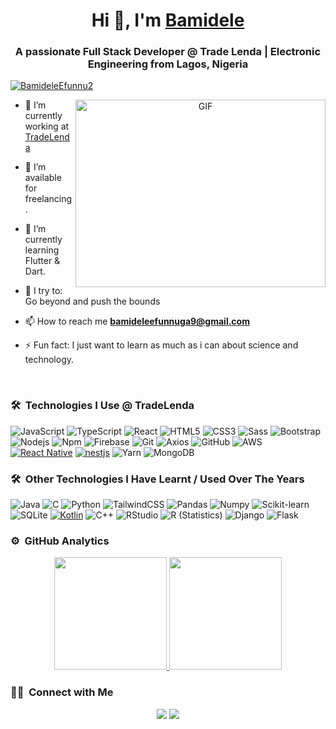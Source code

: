 <h1 align="center">Hi 👋, I'm <a href="https://linkedin.com/in/befunnuga/" target="blank">
Bamidele</a></h1>
<h3 align="center">A passionate Full Stack Developer @ Trade Lenda | Electronic Engineering from Lagos, Nigeria</h3>

<p align="left"> <a href="https://twitter.com/BamideleEfunnu2" target="blank"><img src="https://img.shields.io/twitter/follow/BamideleEfunnu2?logo=twitter&style=for-the-badge" alt="BamideleEfunnu2" /></a> </p>

<a target="_blank" align="center">
  <img align="right" top="500" height="300" width="400" alt="GIF" src="https://media.giphy.com/media/SWoSkN6DxTszqIKEqv/giphy.gif">
</a>

- 🔭 I’m currently working at <a href="https://tradelenda.com" target="blank">TradeLenda</a>

- 🤝 I’m available for freelancing.

- 🌱 I’m currently learning Flutter & Dart.
  
- 🧗 I try to: Go beyond and push the bounds
  
- 📫 How to reach me **bamideleefunnuga9@gmail.com**
  
- ⚡ Fun fact: I just want to learn as much as i can about science and technology.

<br/>

### 🛠 &nbsp;Technologies I Use @ TradeLenda
![JavaScript](https://img.shields.io/badge/-JavaScript-%23F7DF1C?style=for-the-badge&logo=javascript&logoColor=000000&labelColor=%23F7DF1C&color=%23FFCE5A)
![TypeScript](https://img.shields.io/badge/-TypeScript-000000?style=for-the-badge&logo=typescript)
![React](https://img.shields.io/badge/-React-61DAFB?style=for-the-badge&logo=react&logoColor=ffffff)
![HTML5](https://img.shields.io/badge/-HTML5-%23E44D27?style=for-the-badge&logo=html5&logoColor=ffffff)
![CSS3](https://img.shields.io/badge/-CSS3-%231572B6?style=for-the-badge&logo=css3)
![Sass](https://img.shields.io/badge/-Sass-%23CC6699?style=for-the-badge&logo=sass&logoColor=ffffff)
![Bootstrap](https://img.shields.io/badge/-Bootstrap-563D7C?style=for-the-badge&logo=Bootstrap)
![Nodejs](https://img.shields.io/badge/-Nodejs-339933?style=for-the-badge&logo=Node.js&logoColor=ffffff)
![Npm](https://img.shields.io/badge/-npm-CB3837?style=for-the-badge&logo=npm)
![Firebase](https://img.shields.io/badge/-Firebase-FFCA28?style=for-the-badge&logo=firebase&logoColor=ffffff)
![Git](https://img.shields.io/badge/-Git-%23F05032?style=for-the-badge&logo=git&logoColor=%23ffffff)
![Axios](https://img.shields.io/badge/Axios-5A29E4?style=for-the-badge&logo=Axios&logoColor=white)
![GitHub](https://img.shields.io/badge/-GitHub-181717?style=for-the-badge&logo=github)
![AWS](https://img.shields.io/badge/AWS-%23FF9900.svg?style=for-the-badge&logo=amazon-aws&logoColor=white)
<a href="#"><img alt="React Native" src="https://img.shields.io/badge/React_Native-20232A?style=for-the-badge&logo=react&logoColor=61DAFB"></a>
<a href="#"><img alt="nestjs" src="https://img.shields.io/badge/NestJS-E0234E?style=for-the-badge&logo=nestjs&logoColor=%23ffffff"></a>
![Yarn](https://img.shields.io/badge/yarn-%232C8EBB.svg?style=for-the-badge&logo=yarn&logoColor=white)
![MongoDB](https://img.shields.io/badge/MongoDB-%234ea94b.svg?style=for-the-badge&logo=mongodb&logoColor=white)



### 🛠 &nbsp;Other Technologies I Have Learnt / Used Over The Years

![Java](http://img.shields.io/badge/-Java-5B4638?style=for-the-badge&logo=java&logoColor=ffffff)
![C](http://img.shields.io/badge/-C-A8B9CC?style=for-the-badge&logo=c&logoColor=ffffff)
![Python](http://img.shields.io/badge/-Python-3776AB?style=for-the-badge&logo=python&logoColor=ffffff)
![TailwindCSS](https://img.shields.io/badge/tailwindcss-06B6D4?style=for-the-badge&logo=tailwind-css&logoColor=white)
![Pandas](https://img.shields.io/badge/Pandas-150458?style=for-the-badge&logo=pandas&logoColor=white)
![Numpy](https://img.shields.io/badge/Numpy-013243?style=for-the-badge&logo=Numpy&logoColor=white)
![Scikit-learn](https://img.shields.io/badge/ScikitLearn-F7931E?style=for-the-badge&logo=Scikit-learn&logoColor=white)
![SQLite](https://img.shields.io/badge/-sqlite-003B57?style=for-the-badge&logo=sqlite)
<a href="#"><img alt="Kotlin" src="https://img.shields.io/badge/Kotlin-7F52FF?style=for-the-badge&logo=kotlin&logoColor=61DAFB"></a>
![C++](https://img.shields.io/badge/-C++-05122A?style=for-the-badge&logo=C%2B%2B&logoColor=00599C)
![RStudio](https://img.shields.io/badge/-RStudio-05122A?style=for-the-badge&logo=rstudio)
![R (Statistics)](https://img.shields.io/badge/-R-05122A?style=for-the-badge&logo=R&logoColor=276DC3)
![Django](https://img.shields.io/badge/-Django-05122A?style=for-the-badge&logo=django&logoColor=092E20)
![Flask](https://img.shields.io/badge/-Flask-05122A?style=for-the-badge&logo=flask)


### ⚙️ &nbsp;GitHub Analytics

<p align="center">
<a href="https://github.com/efunnuga-bamidele">
  <img height="180em" src="https://github-readme-stats-eight-theta.vercel.app/api?username=efunnuga-bamidele&show_icons=true&theme=algolia&include_all_commits=true&count_private=true"/>
  <img height="180em" src="https://github-readme-stats-eight-theta.vercel.app/api/top-langs/?username=efunnuga-bamidele&layout=compact&langs_count=8&theme=algolia&count_private=true"/>
</a>
</p>

### 🤝🏻 &nbsp;Connect with Me

<p align="center">
<a href="https://linkedin.com/in/befunnuga"><img src="https://img.shields.io/badge/-Bamidele%20Efunnuga-0077B5?style=flat&logo=Linkedin&logoColor=white"/></a>
<a href="mailto:bamideleefunnuga9@gmail.com"><img src="https://img.shields.io/badge/-bamideleefunnuga9@gmail.com-D14836?style=flat&logo=Gmail&logoColor=white"/></a>
</p>
